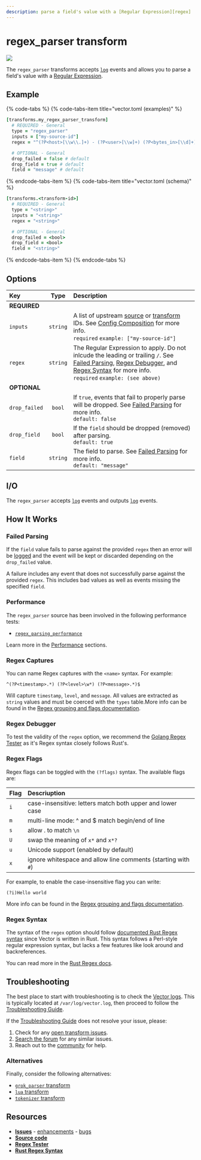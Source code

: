 ```yaml
---
description: parse a field's value with a [Regular Expression][regex]
---
```


<!---
!!!WARNING!!!!

This file is autogenerated! Please do not manually edit this file.
Instead, please modify the contents of `dist/config/schema.toml`.
-->


# regex_parser transform

![](../../../.gitbook/assets/regex_parser-transform.svg)


The `regex_parser` transforms accepts [`log`][log_event] events and allows you to parse a field's value with a [Regular Expression][regex].

## Example

{% code-tabs %}
{% code-tabs-item title="vector.toml (examples)" %}
```coffeescript
[transforms.my_regex_parser_transform]
  # REQUIRED - General
  type = "regex_parser"
  inputs = ["my-source-id"]
  regex = "^(?P<host>[\\w\\.]+) - (?P<user>[\\w]+) (?P<bytes_in>[\\d]+) \\[(?P<timestamp>.*)\\] \"(?P<method>[\\w]+) (?P<path>.*)\" (?P<status>[\\d]+) (?P<bytes_out>[\\d]+)$"

  # OPTIONAL - General
  drop_failed = false # default
  drop_field = true # default
  field = "message" # default
```
{% endcode-tabs-item %}
{% code-tabs-item title="vector.toml (schema)" %}
```coffeescript
[transforms.<transform-id>]
  # REQUIRED - General
  type = "<string>"
  inputs = "<string>"
  regex = "<string>"

  # OPTIONAL - General
  drop_failed = <bool>
  drop_field = <bool>
  field = "<string>"
```
{% endcode-tabs-item %}
{% endcode-tabs %}

## Options

| Key  | Type  | Description |
| :--- | :---: | :---------- |
| **REQUIRED** | | |
| `inputs` | `string` | A list of upstream [source][sources] or [transform][transforms] IDs. See [Config Composition][config_composition] for more info.<br />`required` `example: ["my-source-id"]` |
| `regex` | `string` | The Regular Expression to apply. Do not inlcude the leading or trailing `/`. See [Failed Parsing](#failed-parsing), [Regex Debugger](#regex-debugger), and [Regex Syntax](#regex-syntax) for more info.<br />`required` `example: (see above)` |
| **OPTIONAL** | | |
| `drop_failed` | `bool` | If `true`, events that fail to properly parse will be dropped. See [Failed Parsing](#failed-parsing) for more info.<br />`default: false` |
| `drop_field` | `bool` | If the `field` should be dropped (removed) after parsing.<br />`default: true` |
| `field` | `string` | The field to parse. See [Failed Parsing](#failed-parsing) for more info.<br />`default: "message"` |

## I/O

The `regex_parser` accepts [`log`][log_event] events and outputs [`log`][log_event] events.



## How It Works

### Failed Parsing

If the `field` value fails to parse against the provided `regex` then an error will be [logged][monitoring_logs] and the event will be kept or discarded depending on the `drop_failed` value.

A failure includes any event that does not successfully parse against the provided `regex`. This includes bad values as well as events missing the specified `field`.

### Performance

The `regex_parser` source has been involved in the following performance tests:

* [`regex_parsing_performance`][regex_parsing_performance_test]

Learn more in the [Performance][performance] sections.

### Regex Captures

You can name Regex captures with the `<name>` syntax. For example:

```
^(?P<timestamp>.*) (?P<level>\w*) (?P<message>.*)$
```

Will capture `timestamp`, `level`, and `message`. All values are extracted as `string` values and must be coerced with the `types` table.More info can be found in the [Regex grouping and flags documentation][regex_grouping_and_flags].

### Regex Debugger

To test the validity of the `regex` option, we recommend the [Golang Regex Tester][golang_regex_tester] as it's Regex syntax closely 
follows Rust's.

### Regex Flags

Regex flags can be toggled with the `(?flags)` syntax. The available flags are:

| Flag | Descriuption |
| :--- | :----------- |
| `i`  | case-insensitive: letters match both upper and lower case |
| `m`  | multi-line mode: ^ and $ match begin/end of line |
| `s`  | allow . to match `\n` |
| `U`  | swap the meaning of `x*` and `x*?` |
| `u`  | Unicode support (enabled by default) |
| `x`  | ignore whitespace and allow line comments (starting with `#`)

For example, to enable the case-insensitive flag you can write:

```
(?i)Hello world
```

More info can be found in the [Regex grouping and flags documentation][regex_grouping_and_flags].

### Regex Syntax

The syntax of the `regex` option should follow [documented Rust Regex syntax][rust_regex_syntax] since Vector is written in Rust. This syntax follows a Perl-style regular expression syntax, but lacks a few features like look around and backreferences.

You can read more in the [Rust Regex docs][rust_regex_syntax].

## Troubleshooting

The best place to start with troubleshooting is to check the
[Vector logs][monitoring_logs]. This is typically located at
`/var/log/vector.log`, then proceed to follow the
[Troubleshooting Guide][troubleshooting].

If the [Troubleshooting Guide][troubleshooting] does not resolve your
issue, please:

1. Check for any [open transform issues](https://github.com/timberio/vector/issues?q=is%3Aopen+is%3Aissue+label%3A%22Transform%3A+regex_parser%22).
2. [Search the forum][search_forum] for any similar issues.
2. Reach out to the [community][community] for help.
### Alternatives

Finally, consider the following alternatives:

* [`grok_parser` transform][grok_parser_transform]
* [`lua` transform][lua_transform]
* [`tokenizer` transform][tokenizer_transform]

## Resources

* [**Issues**](https://github.com/timberio/vector/issues?q=is%3Aopen+is%3Aissue+label%3A%22Transform%3A+regex_parser%22) - [enhancements](https://github.com/timberio/vector/issues?q=is%3Aopen+is%3Aissue+label%3A%22Transform%3A+regex_parser%22+label%3A%22Type%3A+Enhancement%22) - [bugs](https://github.com/timberio/vector/issues?q=is%3Aopen+is%3Aissue+label%3A%22Transform%3A+regex_parser%22+label%3A%22Type%3A+Bug%22)
* [**Source code**](https://github.com/timberio/vector/tree/master/src/transform/regex_parser.rs)
* [**Regex Tester**](https://regex-golang.appspot.com/assets/html/index.html)
* [**Rust Regex Syntax**](https://docs.rs/regex/1.1.7/regex/#syntax)


[regex]: "https://en.wikipedia.org/wiki/Regular_expression"
[log_event]: "../../../about/data-model.md#log"
[sources]: "../../../usage/configuration/sources"
[transforms]: "../../../usage/configuration/transforms"
[config_composition]: "../../../usage/configuration/README.md#composition"
[monitoring_logs]: "../../../administration/moonitoring.md#logs"
[regex_parsing_performance_test]: "https://github.com/timberio/vector-test-harness/tree/master/cases/regex_parsing_performance"
[performance]: "../../../performance.md"
[regex_grouping_and_flags]: "https://docs.rs/regex/1.1.7/regex/#grouping-and-flags"
[golang_regex_tester]: "https://regex-golang.appspot.com/assets/html/index.html"
[rust_regex_syntax]: "https://docs.rs/regex/1.1.7/regex/#syntax"
[troubleshooting]: "../../../usages/guides/troubleshooting.md"
[search_forum]: "https://forum.vectorproject.io/search?expanded=true"
[community]: "https://vectorproject.io/community"
[grok_parser_transform]: "../../../usage/configuration/transform/grok_parser.md"
[lua_transform]: "../../../usage/configuration/transform/lua.md"
[tokenizer_transform]: "../../../usage/configuration/transform/tokenizer.md"

